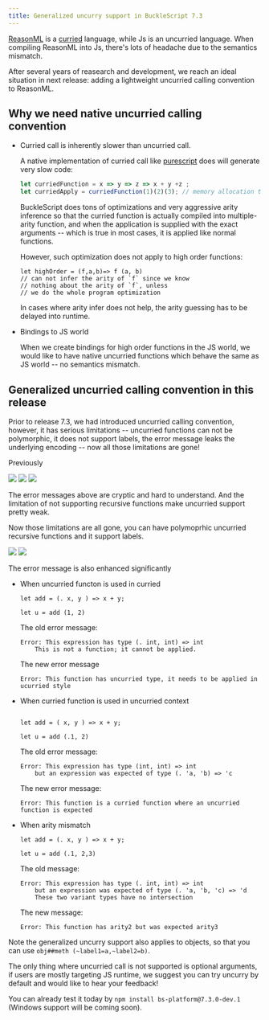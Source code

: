 ```yaml
---
title: Generalized uncurry support in BuckleScript 7.3
---
```



[ReasonML](https://github.com/facebook/reason) is a [curried](https://en.wikipedia.org/wiki/Currying) language, while Js is an uncurried language. When compiling ReasonML into Js, there's lots of headache due to the semantics mismatch. 

After several years of reasearch and development, we reach an ideal situation in next release: adding a lightweight uncurried calling convention to ReasonML.

## Why we need native uncurried calling convention

- Curried call is inherently slower than uncurried call.

    A native implementation of curried call like [purescript](https://www.purescript.org/) does will generate very slow code:

    ```js
    let curriedFunction = x => y => z => x + y +z ;
    let curriedApply = curriedFunction(1)(2)(3); // memory allocation triggered
    ```

    BuckleScript does tons of optimizations and very aggressive arity inference so that the curried function is actually compiled into multiple-arity function, and when the application is supplied with the exact arguments -- which is true in most cases, it is applied like normal functions.

    However, such optimization does not apply to high order functions:

    ```reasonml
    let highOrder = (f,a,b)=> f (a, b) 
    // can not infer the arity of `f` since we know
    // nothing about the arity of `f`, unless
    // we do the whole program optimization
    ```

    In cases where arity infer does not help, the arity guessing has to be delayed into runtime.

- Bindings to JS world

    When we create bindings for high order functions in the JS world, we would like to have native uncurried functions which behave the same as JS world -- no semantics mismatch.


## Generalized uncurried calling convention in this release

Prior to release 7.3, we had introduced uncurried calling convention, however, it has serious limitations -- uncurried functions can not be polymorphic, it does not support labels, the error 
message leaks the underlying encoding -- now all those limitations are gone!

Previously 

<img src="/img/poly-error.png">


<img src="/img/label-error.png">

<img src="/img/recursive-error.png" >

The error messages above are cryptic and hard to understand. And the limitation of not supporting recursive functions make uncurried support pretty weak. 

Now those limitations are all gone, you can have polymoprhic uncurried recursive functions and it support labels.

<img src="/img/uncurry-label.png">

<img src="/img/recursive.png">

The error message is  also enhanced significantly

- When uncurried functon is used in curried

    ```reasonml
    let add = (. x, y ) => x + y;

    let u = add (1, 2)
    ```

    The old error message:

    ```
    Error: This expression has type (. int, int) => int
        This is not a function; it cannot be applied.
    ```

    The new error message
    ```
    Error: This function has uncurried type, it needs to be applied in ucurried style
    ```
- When curried function is used in uncurried context

    ```reasonml

    let add = ( x, y ) => x + y;

    let u = add (.1, 2)
    ```

    The old error message:
    ```
    Error: This expression has type (int, int) => int
        but an expression was expected of type (. 'a, 'b) => 'c
    ```

    The new error message:
    ```
    Error: This function is a curried function where an uncurried function is expected
    ```

- When arity mismatch 

    ```reasonml
    let add = (. x, y ) => x + y;

    let u = add (.1, 2,3)
    ```

    The old message:
    ```
    Error: This expression has type (. int, int) => int
        but an expression was expected of type (. 'a, 'b, 'c) => 'd
        These two variant types have no intersection
    ```

    The new message:
    ```
    Error: This function has arity2 but was expected arity3
    ```

Note the generalized uncurry support also applies to objects, so that you can use `obj##meth (~label1=a,~label2=b)`.

The only thing where uncurried call  is not supported is optional arguments, if users are mostly targeting JS runtime, we suggest you can try uncurry by default and would like to hear your feedback!

You can already test it today by `npm install bs-platform@7.3.0-dev.1` (Windows support will be coming soon).

